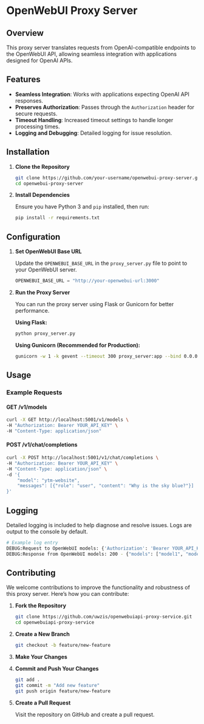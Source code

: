# OpenWebUI Proxy Server

## Overview

This proxy server translates requests from OpenAI-compatible endpoints to the OpenWebUI API, allowing seamless integration with applications designed for OpenAI APIs.

## Features
- **Seamless Integration**: Works with applications expecting OpenAI API responses.
- **Preserves Authorization**: Passes through the `Authorization` header for secure requests.
- **Timeout Handling**: Increased timeout settings to handle longer processing times.
- **Logging and Debugging**: Detailed logging for issue resolution.

## Installation

1. **Clone the Repository**

   ```bash
   git clone https://github.com/your-username/openwebui-proxy-server.git
   cd openwebui-proxy-server
   ```

2. **Install Dependencies**

   Ensure you have Python 3 and `pip` installed, then run:

   ```bash
   pip install -r requirements.txt
   ```

## Configuration

1. **Set OpenWebUI Base URL**

   Update the `OPENWEBUI_BASE_URL` in the `proxy_server.py` file to point to your OpenWebUI server.

   ```python
   OPENWEBUI_BASE_URL = "http://your-openwebui-url:3000"
   ```

2. **Run the Proxy Server**

   You can run the proxy server using Flask or Gunicorn for better performance.

   **Using Flask:**

   ```bash
   python proxy_server.py
   ```

   **Using Gunicorn (Recommended for Production):**

   ```bash
   gunicorn -w 1 -k gevent --timeout 300 proxy_server:app --bind 0.0.0.0:5001
   ```

## Usage

### Example Requests

#### GET /v1/models

```bash
curl -X GET http://localhost:5001/v1/models \
-H "Authorization: Bearer YOUR_API_KEY" \
-H "Content-Type: application/json"
```

#### POST /v1/chat/completions

```bash
curl -X POST http://localhost:5001/v1/chat/completions \
-H "Authorization: Bearer YOUR_API_KEY" \
-H "Content-Type: application/json" \
-d '{
    "model": "ytm-website",
    "messages": [{"role": "user", "content": "Why is the sky blue?"}]
}'
```

## Logging

Detailed logging is included to help diagnose and resolve issues. Logs are output to the console by default.

```bash
# Example log entry
DEBUG:Request to OpenWebUI models: {'Authorization': 'Bearer YOUR_API_KEY', 'Content-Type': 'application/json'}
DEBUG:Response from OpenWebUI models: 200 - {"models": ["model1", "model2"]}
```

## Contributing

We welcome contributions to improve the functionality and robustness of this proxy server. Here’s how you can contribute:

1. **Fork the Repository**

   ```bash
   git clone https://github.com/uwzis/openwebuiapi-proxy-service.git
   cd openwebuiapi-proxy-service
   ```

2. **Create a New Branch**

   ```bash
   git checkout -b feature/new-feature
   ```

3. **Make Your Changes**

4. **Commit and Push Your Changes**

   ```bash
   git add .
   git commit -m "Add new feature"
   git push origin feature/new-feature
   ```

5. **Create a Pull Request**

   Visit the repository on GitHub and create a pull request.
